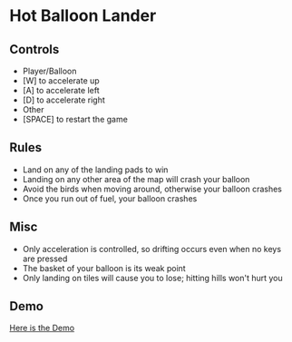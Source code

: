 # Hot Balloon Lander

## Controls
- Player/Balloon
 - [W] to accelerate up
 - [A] to accelerate left
 - [D] to accelerate right
- Other
 - [SPACE] to restart the game

## Rules
- Land on any of the landing pads to win
- Landing on any other area of the map will crash your balloon
- Avoid the birds when moving around, otherwise your balloon crashes
- Once you run out of fuel, your balloon crashes

## Misc
- Only acceleration is controlled, so drifting occurs even when no keys are pressed
- The basket of your balloon is its weak point
- Only landing on tiles will cause you to lose; hitting hills won't hurt you

## Demo
[Here is the Demo](https://drive.google.com/file/d/1rS5FYtg317zVxAJT4SvOJ03AGbBgm8rJ/view?usp=sharing)
